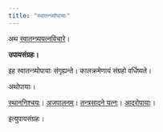 ```yaml
---
title: "स्वातन्त्र्योपायाः"
---
```

अथ [स्वातन्त्र्ययत्नविचारे](/svAtantryam)।

**उपायसंग्रहः।**

इह स्वातन्त्र्योपायाः संगृह्यन्ते। कालक्रमेणायं संग्रहो वर्धिष्यते।

अथोपायाः।

[स्थाननिश्चयः](/svAtantryam/upAyAH/sthAnanishcayaH)। [अजपालनम्](/svAtantryam/upAyAH/ajapAlanam)। [तन्त्रसादने यत्नः](/svAtantryam/upAyAH/tantrasAdanam)। [आदरोपायाः](/svAtantryam/upAyAH/AdaraH)।

इत्युपायसंग्रहः।